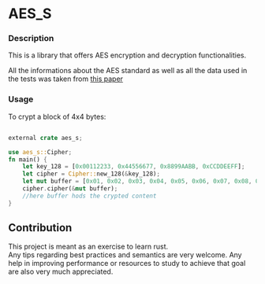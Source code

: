 # AES_S

### Description

This is a library that offers AES encryption and decryption functionalities.

All the informations about the AES standard as well as all the data used in the tests was 
taken from [this paper](https://nvlpubs.nist.gov/nistpubs/FIPS/NIST.FIPS.197.pdf)

### Usage

To crypt a block of 4x4 bytes: 

``` rust

external crate aes_s;

use aes_s::Cipher;
fn main() {
    let key_128 = [0x00112233, 0x44556677, 0x8899AABB, 0xCCDDEEFF];
    let cipher = Cipher::new_128(&key_128);
    let mut buffer = [0x01, 0x02, 0x03, 0x04, 0x05, 0x06, 0x07, 0x08, 0x09, 0x0A, 0x0B, 0x0C, 0x0D, 0x0E, 0x0F];
    cipher.cipher(&mut buffer);
    //here buffer hods the crypted content
}

```



## Contribution

This project is meant as an exercise to learn rust.     
Any tips regarding best practices and semantics are very welcome.
Any help in improving performance or resources to study to achieve that goal are also very much appreciated.